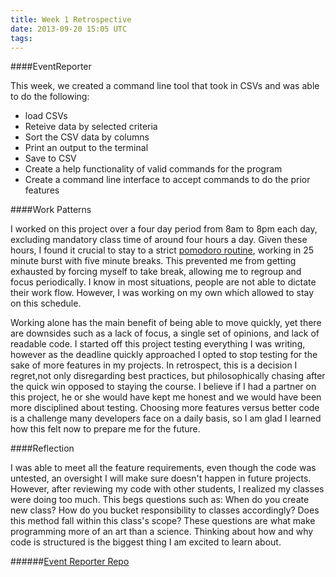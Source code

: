 ```yaml
---
title: Week 1 Retrospective
date: 2013-09-20 15:05 UTC
tags:
---
```


####EventReporter

This week, we created a command line tool that took in CSVs and  was able to do the following:

* load CSVs
* Reteive data by selected criteria
* Sort the CSV data by columns
* Print an output to the terminal
* Save to CSV
* Create a help functionality of valid commands for the program
* Create a command line interface to accept commands to do the prior features

####Work Patterns

I worked on this project over a four day period from 8am to 8pm each day, excluding mandatory class time of around four hours a day. Given these hours, I found it crucial to stay to a strict [pomodoro routine](http://pomodorotechnique.com/), working in 25 minute burst with five minute breaks. This prevented me from getting exhausted by forcing myself to take break, allowing me to regroup and focus periodically. I know in most situations, people are not able to dictate their work flow. However, I was working on my own which allowed to stay on this schedule.

Working alone has the main benefit of being able to move quickly, yet there are downsides such as a lack of focus, a single set of opinions, and lack of readable code. I started off this project testing everything I was writing, however as the deadline quickly approached I opted to stop testing for the sake of more features in my projects. In retrospect, this is a decision I regret,not only disregarding best practices, but philosophically chasing after the quick win opposed to staying the course. I believe if I had a partner on this project, he or she would have kept me honest and we would have been more disciplined about testing. Choosing more features versus better code is a challenge many developers face on a daily basis, so I am glad I learned how this felt now to prepare me for the future.

####Reflection

I was able to meet all the feature requirements, even though the code was untested, an oversight I will make sure doesn't happen in future projects. However, after reviewing my code with other students, I realized my classes were doing too much. This begs questions such as: When do you create new class? How do you bucket responsibility to classes accordingly? Does this method fall within this class's scope? These questions are what make programming more of an art than a science. Thinking about how and why  code is structured is the biggest thing I am excited to learn about. 

######[Event Reporter Repo](https://github.com/rolentle/event_reporter)
